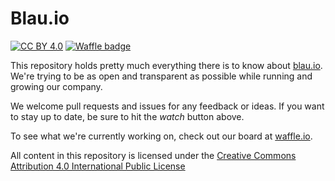 # Blau.io 

[![CC BY 4.0](https://i.creativecommons.org/l/by/4.0/88x31.png)](http://creativecommons.org/licenses/by/4.0/) [![Waffle badge](https://badge.waffle.io/blau-io/opencompany.svg?label=in%20progress&title=In%20Progress)](http://waffle.io/blau-io/opencompany)

This repository holds pretty much everything there is to know about [blau.io](http://blau.io). We're trying to be as open and transparent as possible while running and growing our company. 

We welcome pull requests and issues for any feedback or ideas. If you want to stay up to date, be sure to hit the *watch* button above.

To see what we're currently working on, check out our board at [waffle.io](https://waffle.io/blau-io/opencompany).

All content in this repository is licensed under the [Creative Commons Attribution 4.0 International Public License](LICENSE.md)
